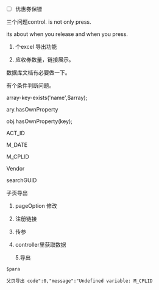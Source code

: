 * [ ] 优惠券保镖

三个问题control. is not only press.

its about when you release and when you press.

1. 个excel 导出功能

2. 应收券数量，链接展示。

数据库文档有必要做一下。

有个条件判断问题。

array-key-exists\('name',$array\);

ary.hasOwnProperty

obj.hasOwnProperty\(key\);

ACT\_ID

M\_DATE

M\_CPLID

Vendor

searchGUID

子页导出

1. pageOption 修改
2. 注册链接
3. 传参
4. controller里获取数据

   5.导出

```
$para
```

```
父页导出 code":0,"message":"Undefined variable: M_CPLID
```



